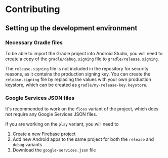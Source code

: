 # Contributing

## Setting up the development environment

### Necessary Gradle files

To be able to import the Gradle project into Android Studio, you will need to create a copy of the `gradle/debug.signing` file to `gradle/release.signing`. 

The `release.signing` file is not included in the repository for security reasons, as it contains the production signing key. 
You can create the `release.signing` file by replacing the values with your own production keystore, which can be created as `gradle/my-release-key.keystore`.

### Google Services JSON files

It's recommended to work on the `floss` variant of the project, which does not require any Google Services JSON files.

If you are working on the `play` variant, you will need to 

1. Create a new Firebase project
2. Add new Android apps to the same project for both the `release` and `debug` variants
3. Download the `google-services.json` file